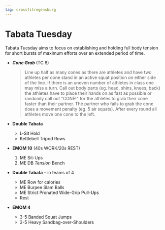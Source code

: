 ```yaml
---
tag: crossfitregensburg
---
```


# Tabata Tuesday

Tabata Tuesday aims to focus on establishing and holding full body tension for short bursts of maximum efforts over an extended period of time.

- **_Cone Grab_** (TC 6)

  > Line up half as many cones as there are athletes and have two athletes per cone stand in an active squat position on either side of the line. If there is an uneven number of athletes in class one may miss a turn. Call out body parts (eg. head, shins, knees, back) the athletes have to place their hands on as fast as possible or randomly call out "CONE!" for the athletes to grab their cone faster than their partner. The partner who fails to grab the cone does a movement penalty (eg. 5 air squats). After every round all athletes move one cone to the left.

- **Double Tabata**

  - L-Sit Hold
  - Kettlebell Tripod Rows

- **EMOM 10** (40s WORK/20s REST)

  1. ME Sit-Ups
  2. ME DB _Tension_ Bench

- **Double Tabata** – in teams of 4

  - ME Row for calories
  - ME Burpee Slam Balls
  - ME Strict Pronated Wide-Grip Pull-Ups
  - Rest

- **EMOM 4**

  - 3-5 Banded Squat Jumps
  - 3-5 Heavy Sandbag-over-Shoulders
